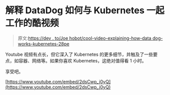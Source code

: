 # 解释 DataDog 如何与 Kubernetes 一起工作的酷视频

> 原文:[https://dev . to/Joe hobot/cool-video-explaining-how-data dog-works-kubernetes-28pe](https://dev.to/joehobot/cool-video-explaining-how-datadog-works-with-kubernetes-28pe)

Youtube 视频有点长，但它深入了 Kubernetes 的更多细节，并触及了一些要点，如容器、网络等。如果你喜欢 Kubernetes，这绝对值得看 1 小时。

享受吧。

[https://www.youtube.com/embed/2dsCwp_j0yQ](https://www.youtube.com/embed/2dsCwp_j0yQ)